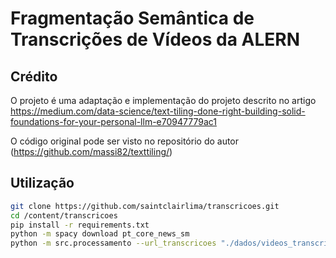 # Fragmentação Semântica de Transcrições de Vídeos da ALERN

## Crédito
O projeto é uma adaptação e implementação do projeto descrito no artigo https://medium.com/data-science/text-tiling-done-right-building-solid-foundations-for-your-personal-llm-e70947779ac1

O código original pode ser visto no repositório do autor (https://github.com/massi82/texttiling/)

## Utilização
``` bash
git clone https://github.com/saintclairlima/transcricoes.git
cd /content/transcricoes
pip install -r requirements.txt
python -m spacy download pt_core_news_sm
python -m src.processamento --url_transcricoes "./dados/videos_transcricao.json"
```